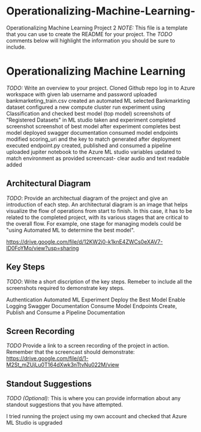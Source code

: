 # Operationalizing-Machine-Learning-
Operationalizing Machine Learning Project 2
*NOTE:* This file is a template that you can use to create the README for your project. The *TODO* comments below will highlight the information you should be sure to include.


# Operationalizing Machine Learning

*TODO:* Write an overview to your project.
Cloned Github repo
log in to Azure workspace with given lab username and password
uploaded bankmarketing_train.csv
created an automated ML
selected Bankmarkting dataset
configured a new compute cluster 
run experiment using Classification and checked best model (top model)
screenshots of "Registered Datasets" in ML studio taken and experiment completed screenshot
screenshot of best model after experiment completes
best model deployed
swagger documentation
consumed model endpoints
modified scoring_uri and the key to match generated after deployment
executed endpoint.py
created, published and consumed a pipeline
uploaded jupiter notebook to the Azure ML studio
variables updated to match environment as provided
screencast- clear audio and text readable added



## Architectural Diagram
*TODO*: Provide an architectual diagram of the project and give an introduction of each step. An architectural diagram is an image that helps visualize the flow of operations from start to finish. In this case, it has to be related to the completed project, with its various stages that are critical to the overall flow. For example, one stage for managing models could be "using Automated ML to determine the best model". 

https://drive.google.com/file/d/12KW2j0-k1knE4ZWCs0eXAV7-lD0FoYMo/view?usp=sharing

## Key Steps
*TODO*: Write a short discription of the key steps. Remeber to include all the screenshots required to demonstrate key steps. 

Authentication
Automated ML Experiment
Deploy the Best Model
Enable Logging
Swagger Documentation
Consume Model Endpoints
Create, Publish and Consume a Pipeline
Documentation

## Screen Recording
*TODO* Provide a link to a screen recording of the project in action. Remember that the screencast should demonstrate:
https://drive.google.com/file/d/1-M2St_mZUjLu0T164dXwk3nTtvNu022M/view

## Standout Suggestions
*TODO (Optional):* This is where you can provide information about any standout suggestions that you have attempted.

I tried running the project using my own account and checked that Azure ML Studio is upgraded

